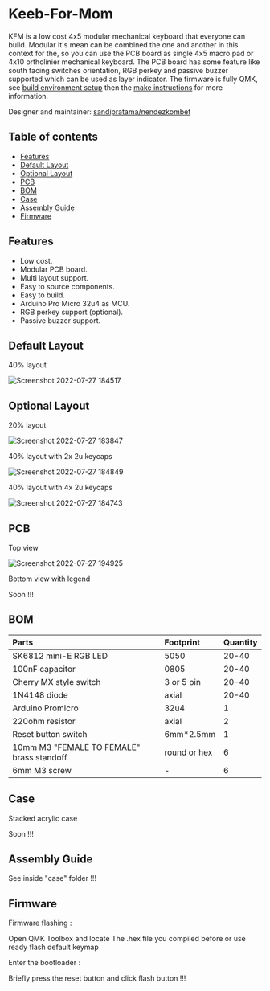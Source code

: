 # Keeb-For-Mom
KFM is a low cost 4x5 modular mechanical keyboard that everyone can build. Modular it's mean can be combined the one and another in this context for the, so you can use the PCB board as single 4x5 macro pad or 4x10 ortholinier mechanical keyboard. The PCB board has some feature like south facing switches orientation, RGB perkey and passive buzzer supported which can be used as layer indicator. The firmware is fully QMK, see [build environment setup](https://docs.qmk.fm/#/getting_started_build_tools) then the [make instructions](https://docs.qmk.fm/#/getting_started_make_guide) for more information. 

Designer and maintainer: [sandipratama/nendezkombet](https://github.com/nendezkombet) 

## Table of contents

- [Features](#features)
- [Default Layout](#default-layout)
- [Optional Layout](#optional-layout)
- [PCB](#pcb)
- [BOM](#bom)
- [Case](#case)
- [Assembly Guide](#assembly-guide)
- [Firmware](#firmware)


## Features


- Low cost.
- Modular PCB board.
- Multi layout support.
- Easy to source components.
- Easy to build.
- Arduino Pro Micro 32u4 as MCU.
- RGB perkey support (optional).
- Passive buzzer support.


## Default Layout

40% layout

![Screenshot 2022-07-27 184517](https://user-images.githubusercontent.com/82454371/181346433-14dd6d3b-99df-4c8c-b44b-590213cd11c2.png)


## Optional Layout 

20% layout

![Screenshot 2022-07-27 183847](https://user-images.githubusercontent.com/82454371/181346722-93b2d5e3-c876-42a7-ab09-54b71251bedc.png)

40% layout with 2x 2u keycaps

![Screenshot 2022-07-27 184849](https://user-images.githubusercontent.com/82454371/181346969-34260ebc-0d4b-49d8-8e70-de6958e0a980.png)

40% layout with 4x 2u keycaps

![Screenshot 2022-07-27 184743](https://user-images.githubusercontent.com/82454371/181347156-c042669a-c30e-4861-a07c-7486b09e738c.png)


## PCB


Top view

![Screenshot 2022-07-27 194925](https://user-images.githubusercontent.com/82454371/181347419-60f54595-f402-46bb-8136-43930ea8aa3d.png)

Bottom view with legend

Soon !!!

## BOM

|Parts|Footprint|Quantity|
|:---|:---|:---|
|SK6812 mini-E RGB LED |5050|20-40|
|100nF capacitor|0805|20-40|
|Cherry MX style switch |3 or 5 pin|20-40|
|1N4148 diode |axial|20-40|
|Arduino Promicro |32u4|1|
|220ohm resistor|axial|2|
|Reset button switch |6mm*2.5mm|1|
|10mm M3 "FEMALE TO FEMALE" brass standoff|round or hex|6|
|6mm M3 screw|-|6|


## Case

Stacked acrylic case 


Soon !!!


## Assembly Guide

See inside "case" folder !!!


## Firmware

Firmware flashing :

Open QMK Toolbox and locate The .hex file you compiled before or use ready flash default keymap

Enter the bootloader :

Briefly press the reset button and click flash button !!! 


